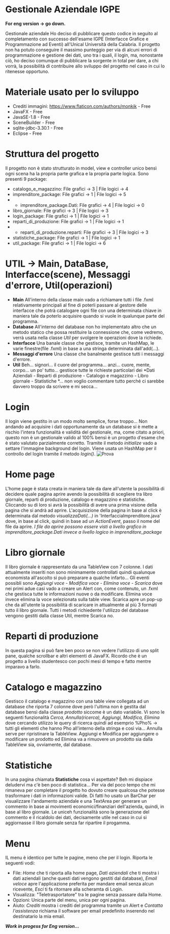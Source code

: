 # Gestionale Aziendale IGPE
**For eng version -> go down.**

Gestionale aziendale
Ho deciso di pubblicare questo codice in seguito al completamento con successo dell'esame IGPE (Interfacce Grafice e Programmazione ad Eventi) all'Unical Università della Calabria.
Il progetto non ha potuto conseguire il massimo punteggio per via di alcuni errori di programmazione e gestione dei dati, uno tra i quali, il login, ma, nonostante ciò, ho deciso comunque di pubblicare la sorgente in total per dare, a chi vorrà, la possibilità di contribuire allo sviluppo del progetto nel caso in cui lo ritenesse opportuno.

# Materiale usato per lo sviluppo
- Crediti immagini: https://www.flaticon.com/authors/monkik - Free
- JavaFX - Free
- JavaSE-1.8 - Free
- SceneBuilder - Free
- sqlite-jdbc-3.30.1 - Free
- Eclipse - Free

# Struttura del progetto
Il progetto non è stato strutturato in model, view e controller unico bensì ogni scena ha la propria parte grafica e la propria parte logica.
Sono presenti 9 package:
- catalogo_e_magazzino: File grafici -> 3 | File logici -> 4
- imprenditore_package: File grafici -> 1 | File logici -> 5
- - imprenditore_package.Dati: File grafici -> 4 | File logici -> 0
- libro_giornale: File grafici -> 3 | File logici -> 3
- login_package: File grafici -> 1 | File logici -> 1
- reparti_di_produzione: File grafici -> 1 | File logici -> 1
- - reparti_di_produzione.reparti: File grafici -> 3 | File logici -> 3
- statistiche_package: File grafici -> 1 | File logici -> 1
- util_package: File grafici -> 1 | File logici -> 6

# UTIL -> Main, DataBase, Interfacce(scene), Messaggi d'errore, Util(operazioni)
- **Main**
All'interno della classe main vado a richiamare tutti i file .fxml relativamente principali al fine di poterli passare al gestore delle interfacce che potrà catalogare ogni file con una determinata chiave in maniera tale da poterlo acquisire quando si vuole in qualunque parte del programma.
- **Database**
All'interno del database non ho implementato altro che un metodo statico che possa restituire la connessione che, come vedremo, verrà usata nella classe *Util* per svolgere le operazioni dove la richiede.
- **Interfacce**
Una banale classe che gestisce, tramite un HashMap, le varie finestre(file .fxml) in base a una stringa determinata dall'add(...).
- **Messaggi d'errore**
Una classe che banalmente gestisce tutti i messaggi d'errore.
- **Util**
Beh... signori... il cuore del programma... anzi... cuore, mente, corpo... un po' tutto... gestisce tutte le richieste particolari dei *Dati Aziendali - Reparti di produzione - Catalogo e magazzino - Libro giornale - Statistiche *... non voglio commentare tutto perché ci sarebbe davvero troppo da scrivere e mi secca...

# Login
Il login viene gestito in un modo molto semplice, forse troppo... Non andando ad acquisire i dati opportunamente da un database si è mette a rischio l'intera funzionalità e validità del gestionale, ma, come citato a priori, questo non è un gestionale valido al 100% bensì è un progetto d'esame che è stato valutato parzialmente corretto.
Tramite il metodo *initialize* vado a settare l'immagine background del login.
Viene usata un HashMap per il controllo del login tramite il metodo *login()*.
![Prova](https://photos.app.goo.gl/zLRNLDTcMpr1k1Lb7)

# Home page
L'home page è stata creata in maniera tale da dare all'utente la possibilità di decidere quale pagina aprire avendo la possibilità di scegliere tra libro giornale, reparti di produzione, catalogo e magazzino e statistiche.
Cliccando su di loro si avrà la possibilità di avere una prima visione della pagina che si andrà ad aprire.
L'acquisizione della pagina in base al click è determinata dal metodo *visualizzaDati(...)* in 'InterfacciaImprenditore.java' dove, in base al click, quindi in base ad un *ActionEvent*, passo il nome del file da aprire.
*I file da aprire possono essere visti a livello grafico in imprenditore_package.Dati invece a livello logico in imprenditore_package*

# Libro giornale
Il libro giornale è rappresentato da una TableView con 7 colonne. I dati attualmente inseriti non sono minimamente controllati quindi qualunque economista all'ascolto si può preparare a qualche infarto...
Gli eventi possibli sono *Aggiungi voce - Modifica voce - Elimina voce - Scarica* dove nei primi adue casi vado a creare un Alert con, come contenuto, un .fxml che gestisca tutte le informazioni nuove o da modificare. Elimina voce invece elimina la voce selezionata sulla table view. Scarica apre un pop-up che da all'utente la possibilità di scaricare in attualmente al più 3 formati tutto il libro giornale.
Tutti i metodi richiedente l'utilizzo del database vengono gestiti dalla classe Util, mentre Scarica no.

# Reparti di produzione
In questa pagina si può fare ben poco se non vedere l'utilizzo di uno split pane, qualche scrollbar e altri elementi di JavaFX.
Ricordo che è un progetto a livello studentesco con pochi mesi di tempo e fatto mentre imparavo a farlo.

# Catalogo e magazzino
Gestisco il catalogo e magazzino con una table view collegata ad un database che riporta 7 colonne dove però l'ultima non è gestita dal database bensì dalla classe *prodotto* siccome è un dato variabile. Vi sono le seguenti funzionalità *Cerca, Annulla(ricerca), Aggiungi, Modifica, Elimina* dove cercando utilizzo le query di ricerca quindi ad esemprio %Pho% -> tutti gli elementi che hanno Pho all'interno della stringa e così via... Annulla serve per ripristinare la TableView. Aggiungi e Modifica per aggiungere o modificare un prodotto ed Elimina va a rimuovere un prodotto sia dalla TableView sia, ovviamente, dal database.

# Statistiche
In una pagina chiamata **Statistiche** cosa vi aspettate? Beh mi dispiace deludervi ma c'è ben poco di statistica... Per via del poco tempo che mi rimaneva per completare il progetto ho dovuto creare qualcosa che potesse trasformare i dati in informazioni valide. Di fatti ho usato un BarChar per visualizzare l'andamento aziendale e una TextArea per generare un commento in base ai movimenti economici/finanziari dell'azienda, quindi, in base al libro giornale. Le uniceh funzionalità sono la generazione del commento e il ricaldolo dei dati, decisamente utile nel caso in cui si aggiornasse il libro giornale senza far ripartire il progamma.

# Menu
IL menu è identico per tutte le pagine, meno che per il login.
Riporta le seguenti vodi:
- File: *Home* che ti riporta alla home page, *Dati aziendali* che ti mostra i dati aziendali (anche questi dati vengono gestiti dal database), *Email veloce* apre l'applicazione preferita per mandare email senza alcun ricevente, *Esci* ti fa ritornare alla scheramta di Login.
- Visualizza: "Teletrasportatore" tra le pagine senza passare dalla Home.
- Opzioni: Unica parte del menu, unica per ogni pagina.
- Aiuto: *Crediti* mostra i crediti del programma tramite un Alert e *Contatta l'assistenza* richiama il software per email predefinito inserendo nel destinatario la mia email.

***Work in progess for Eng version...***
